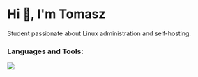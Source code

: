 <h1>Hi 👋, I'm Tomasz</h1>
Student passionate about Linux administration and self-hosting.

<h3 align="left">Languages and Tools:</h3>
<p>
  <a href="https://skillicons.dev">
    <img src="https://skillicons.dev/icons?i=py,go,java,js,html,css,postgres,docker,git,bash,linux,vim" />
  </a>
</p>
